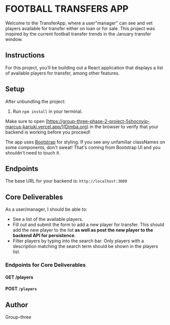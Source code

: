 # FOOTBALL TRANSFERS APP

Welcome to the TransferApp, where a user"manager" can see and vet players available for transfer either on loan or for sale.
This project was inspired by the current football transfer trends in the January transfer window. 



## Instructions

For this project, you’ll be building out a React application that displays a
list of available players for transfer, among other features.


## Setup

After unbundling the project:

1. Run `npm install` in your terminal.

Make sure to open
[https://group-three-phase-2-project-5shocnyjp-marcus-kariuki.vercel.app/](Dimba.org) in the
browser to verify that your backend is working before you proceed!

The app uses [Bootstrap](https://bootstrap-ui.com/) for styling. If you see any
unfamiliar classNames on some components, don't sweat! That's coming from
Bootstrap UI and you shouldn't need to touch it.


## Endpoints

The base URL for your backend is: `http://localhost:3000`

## Core Deliverables

As a user/manager, I should be able to:

- See a list of the available players.
- Fill out and submit the form to add a new player for transfer. This should add the new
  player to the list **as well as post the new player to the backend
  API for persistence**.
- Filter players by typing into the search bar. Only players with a
  description matching the search term should be shown in the players list.

### Endpoints for Core Deliverables

#### GET /players

#### POST `/players`

## Author
Group-three
